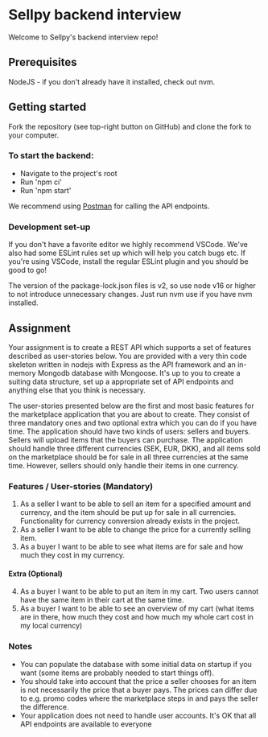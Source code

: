# Sellpy backend interview

Welcome to Sellpy's backend interview repo!

## Prerequisites
NodeJS - if you don't already have it installed, check out nvm.

## Getting started
Fork the repository (see top-right button on GitHub) and clone the fork to your computer.

### To start the backend:
- Navigate to the project's root
- Run 'npm ci'
- Run 'npm start'

We recommend using [Postman](https://www.postman.com/) for calling the API endpoints.

### Development set-up
If you don't have a favorite editor we highly recommend VSCode. We've also had some ESLint rules set up which will help you catch bugs etc. If you're using VSCode, install the regular ESLint plugin and you should be good to go!

The version of the package-lock.json files is v2, so use node v16 or higher to not introduce unnecessary changes. Just run nvm use if you have nvm installed.

## Assignment

Your assignment is to create a REST API which supports a set of features described as user-stories below. You are provided with a very thin code skeleton written in nodejs with Express as the API framework and an in-memory Mongodb database with Mongoose. It's up to you to create a suiting data structure, set up a appropriate set of API endpoints and anything else that you think is necessary.

The user-stories presented below are the first and most basic features for the marketplace application that you are about to create. They consist of three mandatory ones and two optional extra which you can do if you have time. The application should have two kinds of users: sellers and buyers. Sellers will upload items that the buyers can purchase. The application should handle three different currencies (SEK, EUR, DKK), and all items sold on the marketplace should be for sale in all three currencies at the same time. However, sellers should only handle their items in one currency. 

### Features / User-stories (Mandatory)

1. As a seller I want to be able to sell an item for a specified amount and currency, and the item should be put up for sale in all currencies. Functionality for currency conversion already exists in the project.
2. As a seller I want to be able to change the price for a currently selling item.
3. As a buyer I want to be able to see what items are for sale and how much they cost in my currency.

#### Extra (Optional)

4. As a buyer I want to be able to put an item in my cart. Two users cannot have the same item in their cart at the same time.
5. As a buyer I want to be able to see an overview of my cart (what items are in there, how much they cost and how much my whole cart cost in my local currency)

### Notes

- You can populate the database with some initial data on startup if you want (some items are probably needed to start things off).
- You should take into account that the price a seller chooses for an item is not necessarily the price that a buyer pays. The prices can differ due to e.g. promo codes where the marketplace steps in and pays the seller the difference.
- Your application does not need to handle user accounts. It's OK that all API endpoints are available to everyone

